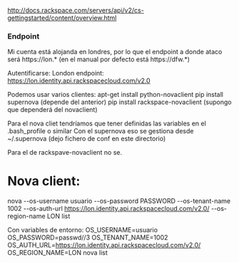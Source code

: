 http://docs.rackspace.com/servers/api/v2/cs-gettingstarted/content/overview.html

### Endpoint ###
Mi cuenta está alojanda en londres, por lo que el endpoint a donde ataco será https://lon.* (en el manual por defecto está https://dfw.*)

Autentificarse:
London endpoint: https://lon.identity.api.rackspacecloud.com/v2.0

Podemos usar varios clientes:
apt-get install python-novaclient
pip install supernova (depende del anterior)
pip install rackspace-novaclient (supongo que dependerá del novaclient)

Para el nova cliet tendríamos que tener definidas las variables en el .bash_profile o similar
Con el supernova eso se gestiona desde ~/.supernova (dejo fichero de conf en este directorio)

Para el de rackspave-novaclient no se.


# Nova client:
nova --os-username usuario --os-password PASSWORD --os-tenant-name 1002 --os-auth-url https://lon.identity.api.rackspacecloud.com/v2.0/ --os-region-name LON list

Con variables de entorno:
OS_USERNAME=usuario OS_PASSWORD=passwd//3 OS_TENANT_NAME=1002 OS_AUTH_URL=https://lon.identity.api.rackspacecloud.com/v2.0/ OS_REGION_NAME=LON nova list


